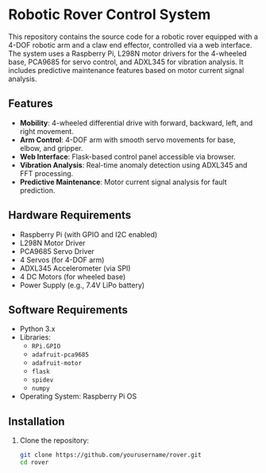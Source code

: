 # Robotic Rover Control System

This repository contains the source code for a robotic rover equipped with a 4-DOF robotic arm and a claw end effector, controlled via a web interface. The system uses a Raspberry Pi, L298N motor drivers for the 4-wheeled base, PCA9685 for servo control, and ADXL345 for vibration analysis. It includes predictive maintenance features based on motor current signal analysis.

## Features
- **Mobility**: 4-wheeled differential drive with forward, backward, left, and right movement.
- **Arm Control**: 4-DOF arm with smooth servo movements for base, elbow, and gripper.
- **Web Interface**: Flask-based control panel accessible via browser.
- **Vibration Analysis**: Real-time anomaly detection using ADXL345 and FFT processing.
- **Predictive Maintenance**: Motor current signal analysis for fault prediction.

## Hardware Requirements
- Raspberry Pi (with GPIO and I2C enabled)
- L298N Motor Driver
- PCA9685 Servo Driver
- 4 Servos (for 4-DOF arm)
- ADXL345 Accelerometer (via SPI)
- 4 DC Motors (for wheeled base)
- Power Supply (e.g., 7.4V LiPo battery)

## Software Requirements
- Python 3.x
- Libraries:
  - `RPi.GPIO`
  - `adafruit-pca9685`
  - `adafruit-motor`
  - `flask`
  - `spidev`
  - `numpy`
- Operating System: Raspberry Pi OS

## Installation
1. Clone the repository:
   ```bash
   git clone https://github.com/yourusername/rover.git
   cd rover
